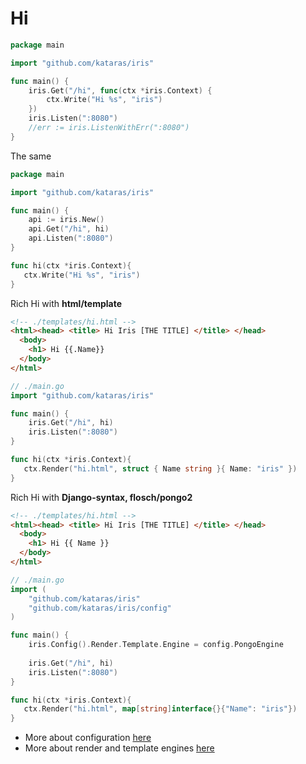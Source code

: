 # Hi


```go
package main

import "github.com/kataras/iris"

func main() {
	iris.Get("/hi", func(ctx *iris.Context) {
		ctx.Write("Hi %s", "iris")
	})
	iris.Listen(":8080")
    //err := iris.ListenWithErr(":8080")
}

```

The same
```go
package main

import "github.com/kataras/iris"

func main() {
    api := iris.New()
	api.Get("/hi", hi)
	api.Listen(":8080")
}

func hi(ctx *iris.Context){
   ctx.Write("Hi %s", "iris")
}

```

Rich Hi with **html/template**

```html
<!-- ./templates/hi.html -->
<html><head> <title> Hi Iris [THE TITLE] </title> </head>
  <body>
    <h1> Hi {{.Name}}
  </body>
</html>


```

```go
// ./main.go
import "github.com/kataras/iris"

func main() {
	iris.Get("/hi", hi)
	iris.Listen(":8080")
}

func hi(ctx *iris.Context){
   ctx.Render("hi.html", struct { Name string }{ Name: "iris" })
}

```

Rich Hi with **Django-syntax, flosch/pongo2**

```html
<!-- ./templates/hi.html -->
<html><head> <title> Hi Iris [THE TITLE] </title> </head>
  <body>
    <h1> Hi {{ Name }}
  </body>
</html>


```

```go
// ./main.go
import (
    "github.com/kataras/iris"
    "github.com/kataras/iris/config"
)

func main() {
    iris.Config().Render.Template.Engine = config.PongoEngine
    
	iris.Get("/hi", hi)
	iris.Listen(":8080")
}

func hi(ctx *iris.Context){
   ctx.Render("hi.html", map[string]interface{}{"Name": "iris"})
}

```

- More about configuration [here](configuration.md)
- More about render and template engines [here](render.md)